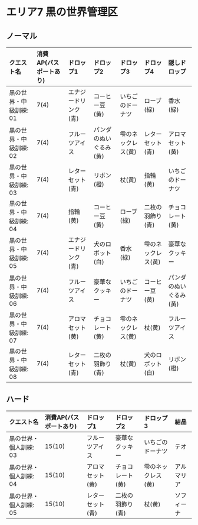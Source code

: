# エリア7 黒の世界管理区

## ノーマル

|クエスト名|消費AP(パスポートあり)|ドロップ1|ドロップ2|ドロップ3|ドロップ4|隠しドロップ|
|:--|:--|:--|:--|:--|:--|:--|
|黒の世界・中級訓練: 01|7(4)|エナジードリンク(青)|コーヒー豆(黄)|いちごのドーナツ|ローブ(緑)|香水(緑)|
|黒の世界・中級訓練: 02|7(4)|フルーツアイス|パンダのぬいぐるみ(黄)|雫のネックレス(黄)|レターセット(青)|アロマセット(黄)|
|黒の世界・中級訓練: 03|7(4)|レターセット(青)|リボン(橙)|杖(黄)|指輪(黄)|いちごのドーナツ|
|黒の世界・中級訓練: 04|7(4)|指輪(黄)|コーヒー豆(黄)|ローブ(緑)|二枚の羽飾り(青)|チョコレート(黄)|
|黒の世界・中級訓練: 05|7(4)|エナジードリンク(青)|犬のロボット(白)|香水(緑)|雫のネックレス(黄)|豪華なクッキー|
|黒の世界・中級訓練: 06|7(4)|フルーツアイス|豪華なクッキー|いちごのドーナツ|コーヒー豆(黄)|パンダのぬいぐるみ(黄)|
|黒の世界・中級訓練: 07|7(4)|アロマセット(黄)|チョコレート(黄)|雫のネックレス(黄)|杖(黄)|フルーツアイス|
|黒の世界・中級訓練: 08|7(4)|レターセット(青)|二枚の羽飾り(青)|杖(黄)|犬のロボット(白)|リボン(橙)|

## ハード

|クエスト名|消費AP(パスポートあり)|ドロップ1|ドロップ2|ドロップ3|結晶|
|:--|:--|:--|:--|:--|:--|
|黒の世界・個人訓練: 03|15(10)|フルーツアイス|豪華なクッキー|いちごのドーナツ|テオ|
|黒の世界・個人訓練: 04|15(10)|アロマセット(黄)|チョコレート(黄)|雫のネックレス(黄)|アルマリア|
|黒の世界・個人訓練: 05|15(10)|レターセット(青)|二枚の羽飾り(青)|杖(黄)|ソフィーナ|
